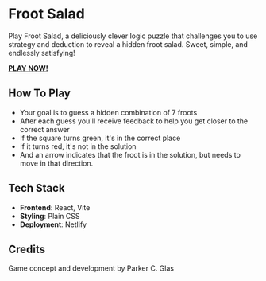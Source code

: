 # Froot Salad

Play Froot Salad, a deliciously clever logic puzzle that challenges you to use strategy and deduction to reveal a hidden froot salad. Sweet, simple, and endlessly satisfying!

[**PLAY NOW!**](https://frootsalad.com)

## How To Play

- Your goal is to guess a hidden combination of 7 froots
- After each guess you'll receive feedback to help you get closer to the correct answer
- If the square turns green, it's in the correct place
- If it turns red, it's not in the solution
- And an arrow indicates that the froot is in the solution, but needs to move in that direction.

## Tech Stack

- **Frontend**: React, Vite
- **Styling**: Plain CSS
- **Deployment**: Netlify

## Credits

Game concept and development by Parker C. Glas

